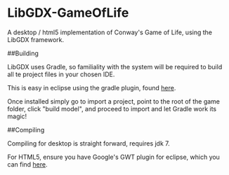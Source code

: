 LibGDX-GameOfLife
=================

A desktop / html5 implementation of Conway's Game of Life, using the LibGDX framework.

##Building

LibGDX uses Gradle, so familiality with the system will be required to build all te project files in your chosen IDE.

This is easy in eclipse using the gradle plugin, found [here](https://www.gradle.org/tooling).

Once installed simply go to import a project, point to the root of the game folder, click "build model", and proceed to import and let Gradle work its magic!

##Compiling

Compiling for desktop is straight forward, requires jdk 7.

For HTML5, ensure you have Google's GWT plugin for eclipse, which you can find [here](https://developers.google.com/eclipse/).


